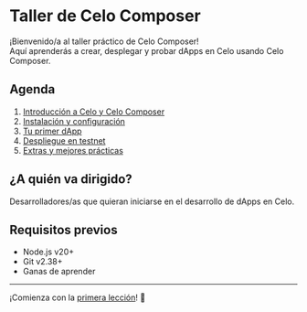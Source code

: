 # Taller de Celo Composer

¡Bienvenido/a al taller práctico de Celo Composer!  
Aquí aprenderás a crear, desplegar y probar dApps en Celo usando Celo Composer.

## Agenda

1. [Introducción a Celo y Celo Composer](lessons/01-introduccion.md)
2. [Instalación y configuración](lessons/02-instalacion.md)
3. [Tu primer dApp](lessons/03-primer-dapp.md)
4. [Despliegue en testnet](lessons/04-despliegue.md)
5. [Extras y mejores prácticas](lessons/05-extras.md)

## ¿A quién va dirigido?
Desarrolladores/as que quieran iniciarse en el desarrollo de dApps en Celo.

## Requisitos previos
- Node.js v20+
- Git v2.38+
- Ganas de aprender

---

¡Comienza con la [primera lección](lessons/01-introduccion.md)! 🚀

